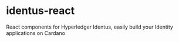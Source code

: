 # identus-react
React components for Hyperledger Identus, easily build your Identity applications on Cardano
